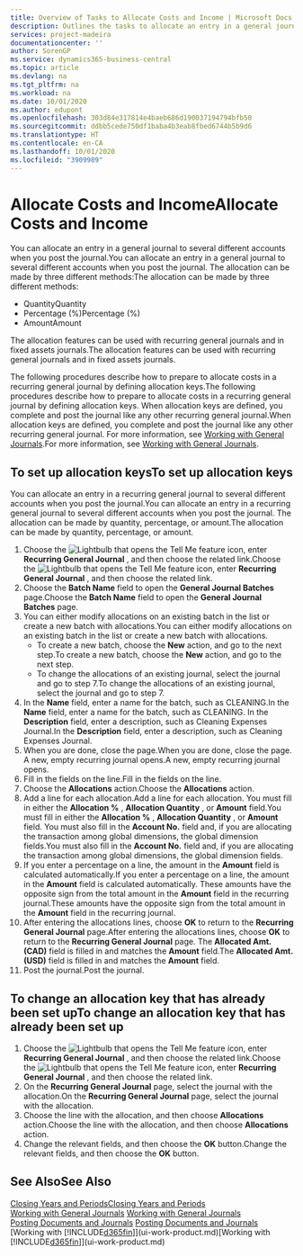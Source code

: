 ```yaml
---
title: Overview of Tasks to Allocate Costs and Income | Microsoft Docs
description: Outlines the tasks to allocate an entry in a general journal to several different accounts when you post the journal.
services: project-madeira
documentationcenter: ''
author: SorenGP
ms.service: dynamics365-business-central
ms.topic: article
ms.devlang: na
ms.tgt_pltfrm: na
ms.workload: na
ms.date: 10/01/2020
ms.author: edupont
ms.openlocfilehash: 303d84e317814e4baeb686d190037194794bfb50
ms.sourcegitcommit: ddbb5cede750df1baba4b3eab8fbed6744b5b9d6
ms.translationtype: HT
ms.contentlocale: en-CA
ms.lasthandoff: 10/01/2020
ms.locfileid: "3909989"
---
```

# <a name="allocate-costs-and-income"></a><span data-ttu-id="aa7c2-103">Allocate Costs and Income</span><span class="sxs-lookup"><span data-stu-id="aa7c2-103">Allocate Costs and Income</span></span>
<span data-ttu-id="aa7c2-104">You can allocate an entry in a general journal to several different accounts when you post the journal.</span><span class="sxs-lookup"><span data-stu-id="aa7c2-104">You can allocate an entry in a general journal to several different accounts when you post the journal.</span></span> <span data-ttu-id="aa7c2-105">The allocation can be made by three different methods:</span><span class="sxs-lookup"><span data-stu-id="aa7c2-105">The allocation can be made by three different methods:</span></span>

* <span data-ttu-id="aa7c2-106">Quantity</span><span class="sxs-lookup"><span data-stu-id="aa7c2-106">Quantity</span></span>
* <span data-ttu-id="aa7c2-107">Percentage (%)</span><span class="sxs-lookup"><span data-stu-id="aa7c2-107">Percentage (%)</span></span>
* <span data-ttu-id="aa7c2-108">Amount</span><span class="sxs-lookup"><span data-stu-id="aa7c2-108">Amount</span></span>

<span data-ttu-id="aa7c2-109">The allocation features can be used with recurring general journals and in fixed assets journals.</span><span class="sxs-lookup"><span data-stu-id="aa7c2-109">The allocation features can be used with recurring general journals and in fixed assets journals.</span></span>
<!--You can also distribute the cost or revenue of a line to an intercompany partner when you post a sales or purchase document. When you post the document, a line will be posted in your general journal, and a corresponding line will be created in the intercompany outbox.-->

<span data-ttu-id="aa7c2-110">The following procedures describe how to prepare to allocate costs in a recurring general journal by defining allocation keys.</span><span class="sxs-lookup"><span data-stu-id="aa7c2-110">The following procedures describe how to prepare to allocate costs in a recurring general journal by defining allocation keys.</span></span> <span data-ttu-id="aa7c2-111">When allocation keys are defined, you complete and post the journal like any other recurring general journal.</span><span class="sxs-lookup"><span data-stu-id="aa7c2-111">When allocation keys are defined, you complete and post the journal like any other recurring general journal.</span></span> <span data-ttu-id="aa7c2-112">For more information, see [Working with General Journals](ui-work-general-journals.md).</span><span class="sxs-lookup"><span data-stu-id="aa7c2-112">For more information, see [Working with General Journals](ui-work-general-journals.md).</span></span>

## <a name="to-set-up-allocation-keys"></a><span data-ttu-id="aa7c2-113">To set up allocation keys</span><span class="sxs-lookup"><span data-stu-id="aa7c2-113">To set up allocation keys</span></span>
<span data-ttu-id="aa7c2-114">You can allocate an entry in a recurring general journal to several different accounts when you post the journal.</span><span class="sxs-lookup"><span data-stu-id="aa7c2-114">You can allocate an entry in a recurring general journal to several different accounts when you post the journal.</span></span> <span data-ttu-id="aa7c2-115">The allocation can be made by quantity, percentage, or amount.</span><span class="sxs-lookup"><span data-stu-id="aa7c2-115">The allocation can be made by quantity, percentage, or amount.</span></span>
1. <span data-ttu-id="aa7c2-116">Choose the ![Lightbulb that opens the Tell Me feature](media/ui-search/search_small.png "Tell me what you want to do") icon, enter **Recurring General Journal** , and then choose the related link.</span><span class="sxs-lookup"><span data-stu-id="aa7c2-116">Choose the ![Lightbulb that opens the Tell Me feature](media/ui-search/search_small.png "Tell me what you want to do") icon, enter **Recurring General Journal** , and then choose the related link.</span></span>
2. <span data-ttu-id="aa7c2-117">Choose the **Batch Name** field to open the **General Journal Batches** page.</span><span class="sxs-lookup"><span data-stu-id="aa7c2-117">Choose the **Batch Name** field to open the **General Journal Batches** page.</span></span>
3. <span data-ttu-id="aa7c2-118">You can either modify allocations on an existing batch in the list or create a new batch with allocations.</span><span class="sxs-lookup"><span data-stu-id="aa7c2-118">You can either modify allocations on an existing batch in the list or create a new batch with allocations.</span></span>
   * <span data-ttu-id="aa7c2-119">To create a new batch, choose the **New** action, and go to the next step.</span><span class="sxs-lookup"><span data-stu-id="aa7c2-119">To create a new batch, choose the **New** action, and go to the next step.</span></span>
   * <span data-ttu-id="aa7c2-120">To change the allocations of an existing journal, select the journal and go to step 7.</span><span class="sxs-lookup"><span data-stu-id="aa7c2-120">To change the allocations of an existing journal, select the journal and go to step 7.</span></span>    
4. <span data-ttu-id="aa7c2-121">In the **Name** field, enter a name for the batch, such as CLEANING.</span><span class="sxs-lookup"><span data-stu-id="aa7c2-121">In the **Name** field, enter a name for the batch, such as CLEANING.</span></span> <span data-ttu-id="aa7c2-122">In the **Description** field, enter a description, such as Cleaning Expenses Journal.</span><span class="sxs-lookup"><span data-stu-id="aa7c2-122">In the **Description** field, enter a description, such as Cleaning Expenses Journal.</span></span>
5. <span data-ttu-id="aa7c2-123">When you are done, close the page.</span><span class="sxs-lookup"><span data-stu-id="aa7c2-123">When you are done, close the page.</span></span> <span data-ttu-id="aa7c2-124">A new, empty recurring journal opens.</span><span class="sxs-lookup"><span data-stu-id="aa7c2-124">A new, empty recurring journal opens.</span></span>
6. <span data-ttu-id="aa7c2-125">Fill in the fields on the line.</span><span class="sxs-lookup"><span data-stu-id="aa7c2-125">Fill in the fields on the line.</span></span>
7. <span data-ttu-id="aa7c2-126">Choose the **Allocations** action.</span><span class="sxs-lookup"><span data-stu-id="aa7c2-126">Choose the **Allocations** action.</span></span>
8. <span data-ttu-id="aa7c2-127">Add a line for each allocation.</span><span class="sxs-lookup"><span data-stu-id="aa7c2-127">Add a line for each allocation.</span></span> <span data-ttu-id="aa7c2-128">You must fill in either the **Allocation %** , **Allocation Quantity** , or **Amount** field.</span><span class="sxs-lookup"><span data-stu-id="aa7c2-128">You must fill in either the **Allocation %** , **Allocation Quantity** , or **Amount** field.</span></span> <span data-ttu-id="aa7c2-129">You must also fill in the **Account No.** field and, if you are allocating the transaction among global dimensions, the global dimension fields.</span><span class="sxs-lookup"><span data-stu-id="aa7c2-129">You must also fill in the **Account No.** field and, if you are allocating the transaction among global dimensions, the global dimension fields.</span></span>
9. <span data-ttu-id="aa7c2-130">If you enter a percentage on a line, the amount in the **Amount** field is calculated automatically.</span><span class="sxs-lookup"><span data-stu-id="aa7c2-130">If you enter a percentage on a line, the amount in the **Amount** field is calculated automatically.</span></span> <span data-ttu-id="aa7c2-131">These amounts have the opposite sign from the total amount in the **Amount** field in the recurring journal.</span><span class="sxs-lookup"><span data-stu-id="aa7c2-131">These amounts have the opposite sign from the total amount in the **Amount** field in the recurring journal.</span></span>
10. <span data-ttu-id="aa7c2-132">After entering the allocations lines, choose **OK** to return to the **Recurring General Journal** page.</span><span class="sxs-lookup"><span data-stu-id="aa7c2-132">After entering the allocations lines, choose **OK** to return to the **Recurring General Journal** page.</span></span> <span data-ttu-id="aa7c2-133">The **Allocated Amt. (CAD)** field is filled in and matches the **Amount** field.</span><span class="sxs-lookup"><span data-stu-id="aa7c2-133">The **Allocated Amt. (USD)** field is filled in and matches the **Amount** field.</span></span>
11. <span data-ttu-id="aa7c2-134">Post the journal.</span><span class="sxs-lookup"><span data-stu-id="aa7c2-134">Post the journal.</span></span>

## <a name="to-change-an-allocation-key-that-has-already-been-set-up"></a><span data-ttu-id="aa7c2-135">To change an allocation key that has already been set up</span><span class="sxs-lookup"><span data-stu-id="aa7c2-135">To change an allocation key that has already been set up</span></span>
1. <span data-ttu-id="aa7c2-136">Choose the ![Lightbulb that opens the Tell Me feature](media/ui-search/search_small.png "Tell me what you want to do") icon, enter **Recurring General Journal** , and then choose the related link.</span><span class="sxs-lookup"><span data-stu-id="aa7c2-136">Choose the ![Lightbulb that opens the Tell Me feature](media/ui-search/search_small.png "Tell me what you want to do") icon, enter **Recurring General Journal** , and then choose the related link.</span></span>
2. <span data-ttu-id="aa7c2-137">On the **Recurring General Journal** page, select the journal with the allocation.</span><span class="sxs-lookup"><span data-stu-id="aa7c2-137">On the **Recurring General Journal** page, select the journal with the allocation.</span></span>
3. <span data-ttu-id="aa7c2-138">Choose the line with the allocation, and then choose **Allocations** action.</span><span class="sxs-lookup"><span data-stu-id="aa7c2-138">Choose the line with the allocation, and then choose **Allocations** action.</span></span>
4. <span data-ttu-id="aa7c2-139">Change the relevant fields, and then choose the **OK** button.</span><span class="sxs-lookup"><span data-stu-id="aa7c2-139">Change the relevant fields, and then choose the **OK** button.</span></span>

## <a name="see-also"></a><span data-ttu-id="aa7c2-140">See Also</span><span class="sxs-lookup"><span data-stu-id="aa7c2-140">See Also</span></span>
[<span data-ttu-id="aa7c2-141">Closing Years and Periods</span><span class="sxs-lookup"><span data-stu-id="aa7c2-141">Closing Years and Periods</span></span>](year-close-years-periods.md)  
<span data-ttu-id="aa7c2-142">[Working with General Journals](ui-work-general-journals.md)  </span><span class="sxs-lookup"><span data-stu-id="aa7c2-142">[Working with General Journals](ui-work-general-journals.md)  </span></span>  
<span data-ttu-id="aa7c2-143">[Posting Documents and Journals](ui-post-documents-journals.md)  </span><span class="sxs-lookup"><span data-stu-id="aa7c2-143">[Posting Documents and Journals](ui-post-documents-journals.md)  </span></span>  
<span data-ttu-id="aa7c2-144">[Working with [!INCLUDE[d365fin](includes/d365fin_md.md)]](ui-work-product.md)</span><span class="sxs-lookup"><span data-stu-id="aa7c2-144">[Working with [!INCLUDE[d365fin](includes/d365fin_md.md)]](ui-work-product.md)</span></span>

